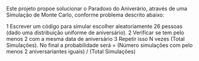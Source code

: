 Este projeto propoe solucionar o Paradoxo do Aniverário, através de uma Simulação de Monte Carlo, conforme problema descrito abaixo:

 1 Escrever um código para simular escolher aleatoriamente 26 pessoas (dado uma distribuição uniforme de aniversário).
 2 Verificar se tem pelo menos 2 com a mesma data de aniversário
 3 Repetir isso N vezes (Total Simulações).
 No final a probabilidade será = (Número simulações com pelo menos 2 aniversariantes iguais) / (Total Simulações)